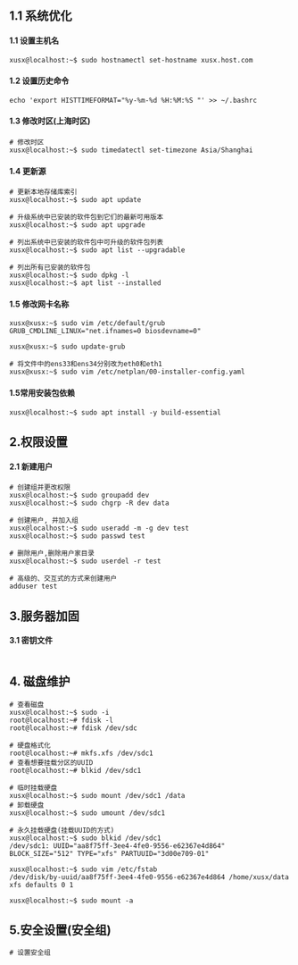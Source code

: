 ## 1.1 系统优化
#### 1.1 设置主机名
``` shell
xusx@localhost:~$ sudo hostnamectl set-hostname xusx.host.com
```
#### 1.2 设置历史命令
``` shell
echo 'export HISTTIMEFORMAT="%y-%m-%d %H:%M:%S "' >> ~/.bashrc
```
#### 1.3 修改时区(上海时区)
``` shell
# 修改时区
xusx@localhost:~$ sudo timedatectl set-timezone Asia/Shanghai
```
#### 1.4 更新源
``` shell
# 更新本地存储库索引
xusx@localhost:~$ sudo apt update

# 升级系统中已安装的软件包到它们的最新可用版本
xusx@localhost:~$ sudo apt upgrade

# 列出系统中已安装的软件包中可升级的软件包列表
xusx@localhost:~$ sudo apt list --upgradable

# 列出所有已安装的软件包
xusx@localhost:~$ sudo dpkg -l
xusx@localhost:~$ apt list --installed
```
#### 1.5 修改网卡名称
``` shell
xusx@xusx:~$ sudo vim /etc/default/grub
GRUB_CMDLINE_LINUX="net.ifnames=0 biosdevname=0"

xusx@xusx:~$ sudo update-grub

# 将文件中的ens33和ens34分别改为eth0和eth1
xusx@xusx:~$ sudo vim /etc/netplan/00-installer-config.yaml
```
#### 1.5常用安装包依赖
``` shell
xusx@localhost:~$ sudo apt install -y build-essential

```

## 2.权限设置
#### 2.1 新建用户
```
# 创建组并更改权限
xusx@localhost:~$ sudo groupadd dev
xusx@localhost:~$ sudo chgrp -R dev data

# 创建用户, 并加入组
xusx@localhost:~$ sudo useradd -m -g dev test
xusx@localhost:~$ sudo passwd test

# 删除用户,删除用户家目录
xusx@localhost:~$ sudo userdel -r test

# 高级的、交互式的方式来创建用户
adduser test
```

## 3.服务器加固
#### 3.1 密钥文件
``` shell

```

## 4. 磁盘维护
``` shell
# 查看磁盘
xusx@localhost:~$ sudo -i
root@localhost:~# fdisk -l
root@localhost:~# fdisk /dev/sdc

# 硬盘格式化 
root@localhost:~# mkfs.xfs /dev/sdc1
# 查看想要挂载分区的UUID
root@localhost:~# blkid /dev/sdc1

# 临时挂载硬盘
xusx@localhost:~$ sudo mount /dev/sdc1 /data
# 卸载硬盘
xusx@localhost:~$ sudo umount /dev/sdc1

# 永久挂载硬盘(挂载UUID的方式)
xusx@localhost:~$ sudo blkid /dev/sdc1
/dev/sdc1: UUID="aa8f75ff-3ee4-4fe0-9556-e62367e4d864" BLOCK_SIZE="512" TYPE="xfs" PARTUUID="3d00e709-01"

xusx@localhost:~$ sudo vim /etc/fstab
/dev/disk/by-uuid/aa8f75ff-3ee4-4fe0-9556-e62367e4d864 /home/xusx/data xfs defaults 0 1

xusx@localhost:~$ sudo mount -a
```

## 5.安全设置(安全组)
``` shell
# 设置安全组
```
